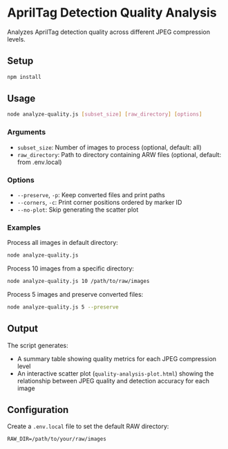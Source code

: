 # AprilTag Detection Quality Analysis

Analyzes AprilTag detection quality across different JPEG compression levels.

## Setup

```bash
npm install
```

## Usage

```bash
node analyze-quality.js [subset_size] [raw_directory] [options]
```

### Arguments
- `subset_size`: Number of images to process (optional, default: all)
- `raw_directory`: Path to directory containing ARW files (optional, default: from .env.local)

### Options
- `--preserve`, `-p`: Keep converted files and print paths
- `--corners`, `-c`: Print corner positions ordered by marker ID
- `--no-plot`: Skip generating the scatter plot

### Examples

Process all images in default directory:
```bash
node analyze-quality.js
```

Process 10 images from a specific directory:
```bash
node analyze-quality.js 10 /path/to/raw/images
```

Process 5 images and preserve converted files:
```bash
node analyze-quality.js 5 --preserve
```

## Output

The script generates:
- A summary table showing quality metrics for each JPEG compression level
- An interactive scatter plot (`quality-analysis-plot.html`) showing the relationship between JPEG quality and detection accuracy for each image

## Configuration

Create a `.env.local` file to set the default RAW directory:
```
RAW_DIR=/path/to/your/raw/images
```